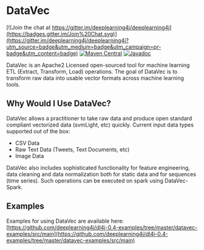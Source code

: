 DataVec
=========================

[![Join the chat at https://gitter.im/deeplearning4j/deeplearning4j](https://badges.gitter.im/Join%20Chat.svg)](https://gitter.im/deeplearning4j/deeplearning4j?utm_source=badge&utm_medium=badge&utm_campaign=pr-badge&utm_content=badge)
[![Maven Central](https://maven-badges.herokuapp.com/maven-central/org.datavec/datavec-api/badge.svg)](https://maven-badges.herokuapp.com/maven-central/org.datavec/datavec-api)
[![Javadoc](https://javadoc-emblem.rhcloud.com/doc/org.datavec/datavec-api/badge.svg)](http://deeplearning4j.org/datavecdoc)

DataVec is an Apache2 Licensed open-sourced tool for machine learning ETL (Extract, Transform, Load) operations. The goal of DataVec is to transform raw data into usable vector formats across machine learning tools.

## Why Would I Use DataVec?

DataVec allows a practitioner to take raw data and produce open standard compliant vectorized data (svmLight, etc) quickly. Current input data types supported out of the box:

* CSV Data
* Raw Text Data (Tweets, Text Documents, etc)
* Image Data


DataVec also includes sophisticated functionality for feature engineering, data cleaning and data normalization both for static data and for sequences (time series).
Such operations can be executed on spark using DataVec-Spark.


## Examples

Examples for using DataVec are available here: [https://github.com/deeplearning4j/dl4j-0.4-examples/tree/master/datavec-examples/src/main](https://github.com/deeplearning4j/dl4j-0.4-examples/tree/master/datavec-examples/src/main)
